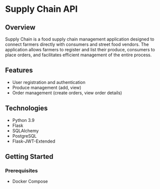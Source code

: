 # Supply Chain API

## Overview
Supply Chain is a food supply chain management application designed to connect farmers directly with consumers and street food vendors. The application allows farmers to register and list their produce, consumers to place orders, and facilitates efficient management of the entire process.

## Features
- User registration and authentication
- Produce management (add, view)
- Order management (create orders, view order details)

## Technologies
- Python 3.9
- Flask
- SQLAlchemy
- PostgreSQL
- Flask-JWT-Extended

## Getting Started

### Prerequisites
- Docker Compose
